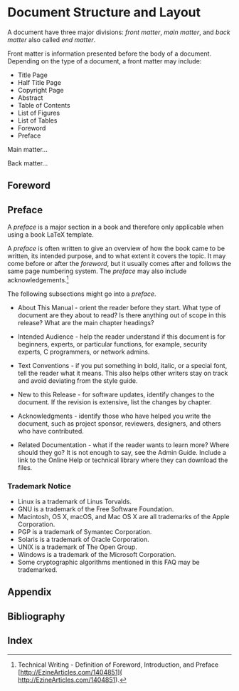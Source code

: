 # Document Structure and Layout

A document have three major divisions: *front matter*, *main matter*,
and *back matter* also called *end matter*.

Front matter is information presented before the body of a document.
Depending on the type of a document, a front matter may include:

* Title Page
* Half Title Page
* Copyright Page
* Abstract
* Table of Contents
* List of Figures
* List of Tables
* Foreword
* Preface

Main matter...

Back matter...


## Foreword



## Preface

A _preface_ is a major section in a book and therefore only applicable
when using a book LaTeX template.

A _preface_ is often written to give an overview of how the book came
to be written, its intended purpose, and to what extent it covers the
topic.
It may come before or after the _foreword_, but it usually comes after
and follows the same page numbering system.
The _preface_ may also include acknowledgements.[^preface_wlmoore]

[^preface_wlmoore]:
    Technical Writing - Definition of Foreword, Introduction, and
    Preface [http://EzineArticles.com/1404851](
    http://EzineArticles.com/1404851).

The following subsections might go into a _preface_.

* About This Manual - orient the reader before they start.
  What type of document are they  about to read?
  Is there anything out of scope in this release?
  What  are the main chapter headings?

* Intended Audience - help the reader understand if this document is for
  beginners, experts, or particular functions, for example, security
  experts, C programmers, or network admins.

* Text Conventions - if you put something in bold, italic, or a special
  font, tell the reader what it means. This also helps other writers
  stay on track and avoid deviating from the style guide.

* New to this Release - for software updates, identify changes to the
  document.
  If the revision is extensive, list the changes by chapter.

* Acknowledgments - identify those who have helped you write the
  document, such as project sponsor, reviewers, designers, and others
  who have contributed.

* Related Documentation - what if the reader wants to learn more?
  Where should they go?
  It is not enough to say, see the Admin Guide.
  Include a link to the Online Help or technical library where they can
  download the files.


### Trademark Notice

* Linux is a trademark of Linus Torvalds.
* GNU is a trademark of the Free Software Foundation.
* Macintosh, OS X, macOS, and Mac OS X are all trademarks of the Apple Corporation.
* PGP is a trademark of Symantec Corporation.
* Solaris is a trademark of Oracle Corporation.
* UNIX is a trademark of The Open Group.
* Windows is a trademark of the Microsoft Corporation.
* Some cryptographic algorithms mentioned in this FAQ may be trademarked.


## Appendix



## Bibliography



## Index
